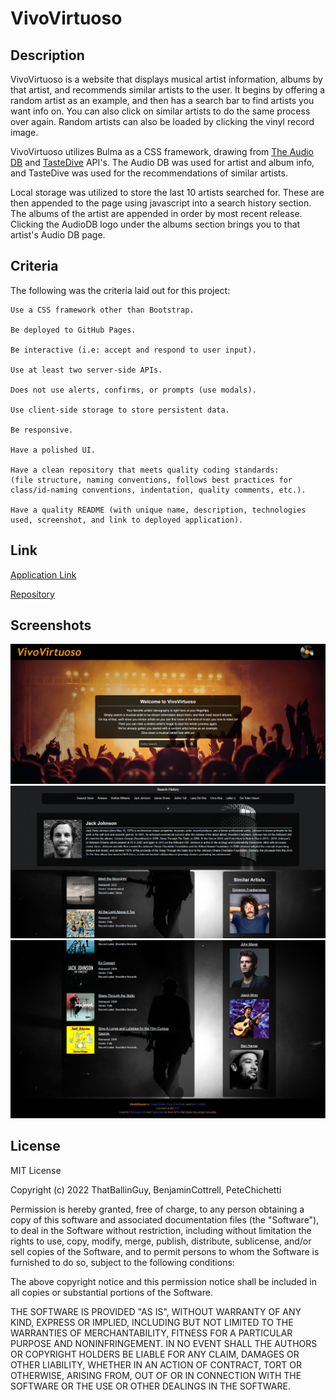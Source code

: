 # VivoVirtuoso

## Description

VivoVirtuoso is a website that displays musical artist information, albums by that artist, and recommends similar artists to the user. It begins by offering a random artist as an example, and then has a search bar to find artists you want info on. You can also click on similar artists to do the same process over again. Random artists can also be loaded by clicking the vinyl record image.  

VivoVirtuoso utilizes Bulma as a CSS framework, drawing from [The Audio DB](https://www.theaudiodb.com) and [TasteDive](https://tastedive.com/read/api) API's. The Audio DB was used for artist and album info, and TasteDive was used for the recommendations of similar artists. 

Local storage was utilized to store the last 10 artists searched for. These are then appended to the page using javascript into a search history section. The albums of the artist are appended in order by most recent release. Clicking the AudioDB logo under the albums section brings you to that artist's Audio DB page. 

## Criteria

The following was the criteria laid out for this project:

```
Use a CSS framework other than Bootstrap.

Be deployed to GitHub Pages.

Be interactive (i.e: accept and respond to user input).

Use at least two server-side APIs.

Does not use alerts, confirms, or prompts (use modals).

Use client-side storage to store persistent data.

Be responsive.

Have a polished UI.

Have a clean repository that meets quality coding standards: 
(file structure, naming conventions, follows best practices for class/id-naming conventions, indentation, quality comments, etc.).

Have a quality README (with unique name, description, technologies used, screenshot, and link to deployed application).
```

## Link

[Application Link](https://thatballinguy.github.io/VivoVirtuoso/)

[Repository](https://github.com/ThatBallinGuy/VivoVirtuoso)

## Screenshots
![Introduction](assets/images/introduction.png)
![Artist Info](assets/images/artist-info.png)
![Album Info](assets/images/album-info.png)

## License

MIT License

Copyright (c) 2022 ThatBallinGuy, BenjaminCottrell, PeteChichetti

Permission is hereby granted, free of charge, to any person obtaining a copy
of this software and associated documentation files (the "Software"), to deal
in the Software without restriction, including without limitation the rights
to use, copy, modify, merge, publish, distribute, sublicense, and/or sell
copies of the Software, and to permit persons to whom the Software is
furnished to do so, subject to the following conditions:

The above copyright notice and this permission notice shall be included in all
copies or substantial portions of the Software.

THE SOFTWARE IS PROVIDED "AS IS", WITHOUT WARRANTY OF ANY KIND, EXPRESS OR
IMPLIED, INCLUDING BUT NOT LIMITED TO THE WARRANTIES OF MERCHANTABILITY,
FITNESS FOR A PARTICULAR PURPOSE AND NONINFRINGEMENT. IN NO EVENT SHALL THE
AUTHORS OR COPYRIGHT HOLDERS BE LIABLE FOR ANY CLAIM, DAMAGES OR OTHER
LIABILITY, WHETHER IN AN ACTION OF CONTRACT, TORT OR OTHERWISE, ARISING FROM,
OUT OF OR IN CONNECTION WITH THE SOFTWARE OR THE USE OR OTHER DEALINGS IN THE
SOFTWARE.
